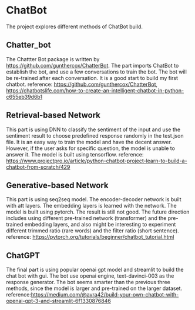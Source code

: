 # ChatBot
The project explores different methods of ChatBot build. 
## Chatter_bot
The Chattter Bot package is written by https://github.com/gunthercox/ChatterBot. The part imports ChatBot to establish the bot, and use a few conversations to train the bot. The bot will be re-trained after each conversation. It is a good start to build my first chatbot.
reference: https://github.com/gunthercox/ChatterBot, https://chatbotslife.com/how-to-create-an-intelligent-chatbot-in-python-c655eb39d6b1
## Retrieval-based Network
This part is using DNN to classify the sentiment of the input and use the sentiment result to choose predefined response randomly in the test.json file. It is an easy way to train the model and have the decent answer. However, if the user asks for specific question, the model is unable to answer it. The model is built using tensorflow. 
reference: https://www.projectpro.io/article/python-chatbot-project-learn-to-build-a-chatbot-from-scratch/429
## Generative-based Network
This part is using seq2seq model. The encoder-decoder network is built with att layers. The embedding layers is learned with the network. The model is built using pytorch. The result is still not good. The future direction includes using different pre-trained network (transformer) and the pre-trained embedding layers, and also might be interesting to experiment different trimmed ratio (rare words) and the filter ratio (short sentence). 
reference: https://pytorch.org/tutorials/beginner/chatbot_tutorial.html
## ChatGPT
The final part is using popular openai gpt model and streamlit to build the chat bot with gui. The bot use openai engine, text-davinci-003 as the response generator. The bot seems smarter than the previous three methods, since the model is larger and pre-trained on the larger dataset. 
reference:https://medium.com/@avra42/build-your-own-chatbot-with-openai-gpt-3-and-streamlit-6f1330876846